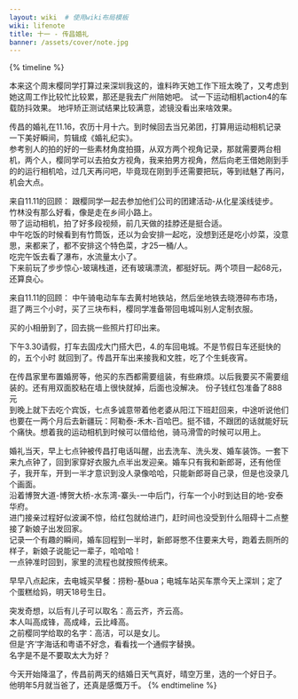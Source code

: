 ```yaml
---
layout: wiki  # 使用wiki布局模板
wiki: lifenote
title: 十一 - 传昌婚礼
banner: /assets/cover/note.jpg
--- 
```


{% timeline %}

<!-- node 2024.11.02 -->
本来这个周末樱同学打算过来深圳我这的，谁料昨天她工作下班太晚了，又考虑到她这周工作比较忙比较累，那还是我去广州陪她吧。
试一下运动相机action4的车载防抖效果。
地坪矫正测试结果比较满意，滤镜没看出来啥效果。

<!-- node 2024.11.05 -->
传昌的婚礼在11.16，农历十月十六。到时候回去当兄弟团，打算用运动相机记录一下美好瞬间，剪辑成《婚礼纪实》。  
参考别人的拍的好的一些素材角度拍摄，从双方两个视角记录，那就需要两台相机，两个人，樱同学可以去拍女方视角，我来拍男方视角，然后向老王借她刚到手的的运行相机哈，过几天再问吧，毕竟现在刚到手还需要把玩，等到祛魅了再问，机会大点。

<!-- node 2024.11.09 -->
来自11.11的回顾：
跟樱同学一起去参加他们公司的团建活动-从化星溪线徒步。  
竹林没有那么好看，像是走在乡间小路上。  
带了运动相机，拍了好多段视频，前几天做的挂脖还是挺合适。  
中午吃饭的时候看到有竹筒饭，还以为会安排一起吃，没想到还是吃小炒菜，没意思，来都来了，都不安排这个特色菜，才25一桶/人。  
吃完午饭去看了瀑布，水流量太小了。  
下来前玩了步步惊心-玻璃栈道，还有玻璃漂流，都挺好玩。两个项目一起68元，还算良心。

<!-- node 2024.11.10 -->
来自11.11的回顾：
中午骑电动车车去黄村地铁站，然后坐地铁去晓港碎布市场，逛了两三个小时，买了三块布料，樱同学准备带回电城叫别人定制衣服。

<!-- node 2024.11.11 -->
买的小相册到了，回去挑一些照片打印出来。

<!-- node 2024.11.14 -->
下午3.30请假，打车去固戍大门搭大巴，4.的车回电城。不是节假日车还挺快的的，五个小时 就回到了。传昌开车出来接我和文胜，吃了个生蚝夜宵。

<!-- node 2024.11.15 -->
在传昌家里布置婚房等，他买的东西都需要组装，有些麻烦。以后我要买不需要组装的。还有用双面胶粘在墙上很快就掉，后面也没解决。 份子钱红包准备了888元   
到晚上就下去吃个宾饭，七点多诚意带着他老婆从阳江下班赶回来，中途听说他们也要在一两个月后去新疆玩：阿勒泰-禾木-百哈巴。挺不错，不跟团的话就能好玩个痛快。想着我的运动相机到时候可以借给他，骑马滑雪的时候可以用上。

<!-- node 2024.11.16 -->
婚礼当天，早上七点钟被传昌打电话叫醒，出去洗车、洗头发、婚车装饰。一套下来九点钟了，回到家穿好衣服九点半出发迎亲。婚车只有我和新郎哥，还有他侄子，我开车，开到一半才意识到没人录像哈哈，只能新郎哥自己录，但是也没录几个画面。  
沿着博贺大道-博贺大桥-水东湾-寨头-一中后门，行车一个小时到达目的地-安泰华府。  
进门接亲过程好似波澜不惊，给红包就给进门，赶时间也没受到什么阻碍十二点整接了新娘子出发回家。  
记录一个有趣的瞬间，婚车回程到一半时，新郎哥憋不住要来大号，跑着去厕所的样子，新娘子说能记一辈子，哈哈哈！  
一点钟准时回到，家里的流程也就按照传统来。

<!-- node 2024.11.17 -->
早早八点起床，去电城买早餐：捞粉-基bua；电城车站买车票今天上深圳；定了个蛋糕给妈，明天18号生日。

<!-- node 2024.11.19 -->
突发奇想，以后有儿子可以取名：高云齐，齐云高。  
本人叫高成锋，高成峰，云比峰高。  
之前樱同学给取的名字：高洁，可以是女儿。  
但是‘齐’字海话和粤语不好念，看看找一个通假字替换。  
名字是不是不要取太大为好？

今天开始降温了，传昌前两天的结婚日天气真好，晴空万里，选的一个好日子。
他明年5月就当爸了，还真是感慨万千。
{% endtimeline %}
